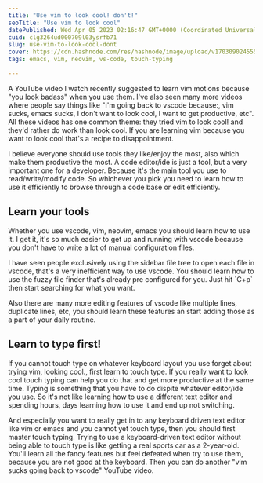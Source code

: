 ```yaml
---
title: "Use vim to look cool! don't!"
seoTitle: "Use vim to look cool"
datePublished: Wed Apr 05 2023 02:16:47 GMT+0000 (Coordinated Universal Time)
cuid: clg3264ud000709l03ysrfb71
slug: use-vim-to-look-cool-dont
cover: https://cdn.hashnode.com/res/hashnode/image/upload/v1703090245551/304ab2e8-a7e1-47bc-9728-9055dde59e5c.png
tags: emacs, vim, neovim, vs-code, touch-typing

---
```


A YouTube video I watch recently suggested to learn vim motions because "you look badass" when you use them. I've also seen many more videos where people say things like "I'm going back to vscode because:, vim sucks, emacs sucks, I don't want to look cool, I want to get productive, etc". All these videos has one common theme: they tried vim to look cool! and they'd rather do work than look cool. If you are learning vim because you want to look cool that's a recipe to disappointment.

I believe everyone should use tools they like/enjoy the most, also which make them productive the most. A code editor/ide is just a tool, but a very important one for a developer. Because it's the main tool you use to read/write/modify code. So whichever you pick you need to learn how to use it efficiently to browse through a code base or edit efficiently.

## Learn your tools

Whether you use vscode, vim, neovim, emacs you should learn how to use it. I get it, it's so much easier to get up and running with vscode because you don't have to write a lot of manual configuration files.

I have seen people exclusively using the sidebar file tree to open each file in vscode, that's a very inefficient way to use vscode. You should learn how to use the fuzzy file finder that's already pre configured for you. Just hit \`C+p\` then start searching for what you want.

Also there are many more editing features of vscode like multiple lines, duplicate lines, etc, you should learn these features an start adding those as a part of your daily routine.

## Learn to type first!

If you cannot touch type on whatever keyboard layout you use forget about trying vim, looking cool., first learn to touch type. If you really want to look cool touch typing can help you do that and get more productive at the same time. Typing is something that you have to do dispite whatever editor/ide you use. So it's not like learning how to use a different text editor and spending hours, days learning how to use it and end up not switching.

And especially you want to really get in to any keyboard driven text editor like vim or emacs and you cannot yet touch type, then you should first master touch typing. Trying to use a keyboard-driven text editor without being able to touch type is like getting a real sports car as a 2-year-old. You'll learn all the fancy features but feel defeated when try to use them, because you are not good at the keyboard. Then you can do another "vim sucks going back to vscode" YouTube video.